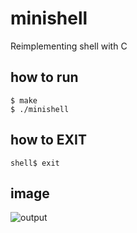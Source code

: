 # minishell
Reimplementing shell with C

## how to run
```
$ make
$ ./minishell
```

## how to EXIT
```
shell$ exit
```

## image
![output](https://user-images.githubusercontent.com/58071775/139569453-0bc9e77a-e9ce-4c1c-8ac9-e3f2e4468561.gif)
